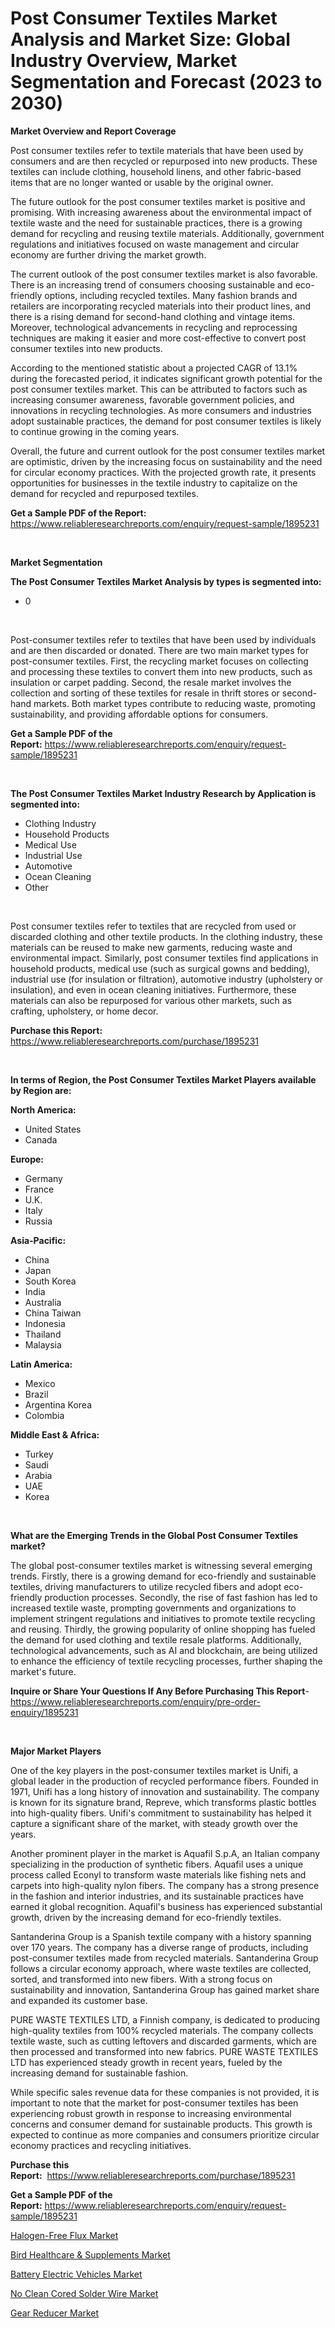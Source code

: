 <p><h1>Post Consumer Textiles Market Analysis and Market Size: Global Industry Overview, Market Segmentation and Forecast (2023 to 2030)</h1></p><p><strong>Market Overview and Report Coverage</strong></p>
<p><p>Post consumer textiles refer to textile materials that have been used by consumers and are then recycled or repurposed into new products. These textiles can include clothing, household linens, and other fabric-based items that are no longer wanted or usable by the original owner.</p><p>The future outlook for the post consumer textiles market is positive and promising. With increasing awareness about the environmental impact of textile waste and the need for sustainable practices, there is a growing demand for recycling and reusing textile materials. Additionally, government regulations and initiatives focused on waste management and circular economy are further driving the market growth.</p><p>The current outlook of the post consumer textiles market is also favorable. There is an increasing trend of consumers choosing sustainable and eco-friendly options, including recycled textiles. Many fashion brands and retailers are incorporating recycled materials into their product lines, and there is a rising demand for second-hand clothing and vintage items. Moreover, technological advancements in recycling and reprocessing techniques are making it easier and more cost-effective to convert post consumer textiles into new products.</p><p>According to the mentioned statistic about a projected CAGR of 13.1% during the forecasted period, it indicates significant growth potential for the post consumer textiles market. This can be attributed to factors such as increasing consumer awareness, favorable government policies, and innovations in recycling technologies. As more consumers and industries adopt sustainable practices, the demand for post consumer textiles is likely to continue growing in the coming years.</p><p>Overall, the future and current outlook for the post consumer textiles market are optimistic, driven by the increasing focus on sustainability and the need for circular economy practices. With the projected growth rate, it presents opportunities for businesses in the textile industry to capitalize on the demand for recycled and repurposed textiles.</p></p>
<p><strong>Get a Sample PDF of the Report:</strong> <a href="https://www.reliableresearchreports.com/enquiry/request-sample/1895231">https://www.reliableresearchreports.com/enquiry/request-sample/1895231</a></p>
<p>&nbsp;</p>
<p><strong>Market Segmentation</strong></p>
<p><strong>The Post Consumer Textiles Market Analysis by types is segmented into:</strong></p>
<p><ul><li>0</li></ul></p>
<p>&nbsp;</p>
<p><p>Post-consumer textiles refer to textiles that have been used by individuals and are then discarded or donated. There are two main market types for post-consumer textiles. First, the recycling market focuses on collecting and processing these textiles to convert them into new products, such as insulation or carpet padding. Second, the resale market involves the collection and sorting of these textiles for resale in thrift stores or second-hand markets. Both market types contribute to reducing waste, promoting sustainability, and providing affordable options for consumers.</p></p>
<p><strong>Get a Sample PDF of the Report:</strong>&nbsp;<a href="https://www.reliableresearchreports.com/enquiry/request-sample/1895231">https://www.reliableresearchreports.com/enquiry/request-sample/1895231</a></p>
<p>&nbsp;</p>
<p><strong>The Post Consumer Textiles Market Industry Research by Application is segmented into:</strong></p>
<p><ul><li>Clothing Industry</li><li>Household Products</li><li>Medical Use</li><li>Industrial Use</li><li>Automotive</li><li>Ocean Cleaning</li><li>Other</li></ul></p>
<p>&nbsp;</p>
<p><p>Post consumer textiles refer to textiles that are recycled from used or discarded clothing and other textile products. In the clothing industry, these materials can be reused to make new garments, reducing waste and environmental impact. Similarly, post consumer textiles find applications in household products, medical use (such as surgical gowns and bedding), industrial use (for insulation or filtration), automotive industry (upholstery or insulation), and even in ocean cleaning initiatives. Furthermore, these materials can also be repurposed for various other markets, such as crafting, upholstery, or home decor.</p></p>
<p><strong>Purchase this Report:</strong>&nbsp; <a href="https://www.reliableresearchreports.com/purchase/1895231">https://www.reliableresearchreports.com/purchase/1895231</a></p>
<p>&nbsp;</p>
<p><strong>In terms of Region, the Post Consumer Textiles Market Players available by Region are:</strong></p>
<p>
    <p> <strong> North America: </strong>
        <ul>
            <li>United States</li>
            <li>Canada</li>
        </ul>
        </p> 
    <p> <strong> Europe: </strong>
        <ul>
            <li>Germany</li>
            <li>France</li>
            <li>U.K.</li>
            <li>Italy</li>
            <li>Russia</li>
        </ul>
        </p> 
    <p> <strong> Asia-Pacific: </strong>
        <ul>
            <li>China</li>
            <li>Japan</li>
            <li>South Korea</li>
            <li>India</li>
            <li>Australia</li>
            <li>China Taiwan</li>
            <li>Indonesia</li>
            <li>Thailand</li>
            <li>Malaysia</li>
        </ul>
        </p> 
    <p> <strong> Latin America: </strong>
        <ul>
            <li>Mexico</li>
            <li>Brazil</li>
            <li>Argentina Korea</li>
            <li>Colombia</li>
        </ul>
        </p> 
    <p> <strong> Middle East & Africa: </strong>
        <ul>
            <li>Turkey</li>
            <li>Saudi</li>
            <li>Arabia</li>
            <li>UAE</li>
            <li>Korea</li>
        </ul>
    </p>
    </p>
<p>&nbsp;</p>
<p><strong>What are the Emerging Trends in the Global Post Consumer Textiles market?</strong></p>
<p><p>The global post-consumer textiles market is witnessing several emerging trends. Firstly, there is a growing demand for eco-friendly and sustainable textiles, driving manufacturers to utilize recycled fibers and adopt eco-friendly production processes. Secondly, the rise of fast fashion has led to increased textile waste, prompting governments and organizations to implement stringent regulations and initiatives to promote textile recycling and reusing. Thirdly, the growing popularity of online shopping has fueled the demand for used clothing and textile resale platforms. Additionally, technological advancements, such as AI and blockchain, are being utilized to enhance the efficiency of textile recycling processes, further shaping the market's future.</p></p>
<p><strong>Inquire or Share Your Questions If Any Before Purchasing This Report</strong>- <a href="https://www.reliableresearchreports.com/enquiry/pre-order-enquiry/1895231">https://www.reliableresearchreports.com/enquiry/pre-order-enquiry/1895231</a></p>
<p>&nbsp;</p>
<p><strong>Major Market Players</strong></p>
<p><p>One of the key players in the post-consumer textiles market is Unifi, a global leader in the production of recycled performance fibers. Founded in 1971, Unifi has a long history of innovation and sustainability. The company is known for its signature brand, Repreve, which transforms plastic bottles into high-quality fibers. Unifi's commitment to sustainability has helped it capture a significant share of the market, with steady growth over the years.</p><p>Another prominent player in the market is Aquafil S.p.A, an Italian company specializing in the production of synthetic fibers. Aquafil uses a unique process called Econyl to transform waste materials like fishing nets and carpets into high-quality nylon fibers. The company has a strong presence in the fashion and interior industries, and its sustainable practices have earned it global recognition. Aquafil's business has experienced substantial growth, driven by the increasing demand for eco-friendly textiles.</p><p>Santanderina Group is a Spanish textile company with a history spanning over 170 years. The company has a diverse range of products, including post-consumer textiles made from recycled materials. Santanderina Group follows a circular economy approach, where waste textiles are collected, sorted, and transformed into new fibers. With a strong focus on sustainability and innovation, Santanderina Group has gained market share and expanded its customer base.</p><p>PURE WASTE TEXTILES LTD, a Finnish company, is dedicated to producing high-quality textiles from 100% recycled materials. The company collects textile waste, such as cutting leftovers and discarded garments, which are then processed and transformed into new fabrics. PURE WASTE TEXTILES LTD has experienced steady growth in recent years, fueled by the increasing demand for sustainable fashion.</p><p>While specific sales revenue data for these companies is not provided, it is important to note that the market for post-consumer textiles has been experiencing robust growth in response to increasing environmental concerns and consumer demand for sustainable products. This growth is expected to continue as more companies and consumers prioritize circular economy practices and recycling initiatives.</p></p>
<p><strong>Purchase this Report:</strong>&nbsp;&nbsp;<a href="https://www.reliableresearchreports.com/purchase/1895231">https://www.reliableresearchreports.com/purchase/1895231</a></p>
<p></p>
<p><strong>Get a Sample PDF of the Report:</strong>&nbsp;<a href="https://www.reliableresearchreports.com/enquiry/request-sample/1895231">https://www.reliableresearchreports.com/enquiry/request-sample/1895231</a></p>
<p><p><a href="https://www.linkedin.com/pulse/halogen-free-flux-market-size-share-global-analysis-report-uzaje/">Halogen-Free Flux Market</a></p><p><a href="https://github.com/YashRP12/Market-Research-Report-List-1/blob/main/bird-healthcare-supplements-market.md">Bird Healthcare & Supplements Market</a></p><p><a href="https://medium.com/@austynlemke1988/battery-electric-vehicles-market-competitive-analysis-market-trends-and-forecast-to-2030-daa7aef42067">Battery Electric Vehicles Market</a></p><p><a href="https://www.linkedin.com/pulse/decoding-clean-cored-solder-wire-market-deep-dive-latest-xzfae/">No Clean Cored Solder Wire Market</a></p><p><a href="https://medium.com/@caligoldner/gear-reducer-market-exploring-market-share-market-trends-and-future-growth-4115b6cc54c3">Gear Reducer Market</a></p></p>